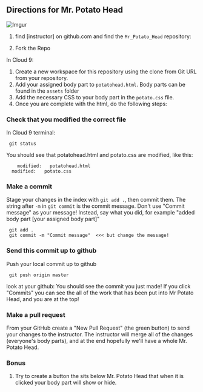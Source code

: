 ## Directions for Mr. Potato Head
![Imgur](http://i.imgur.com/Vy06FW3.gif)

1. find [instructor] on github.com and find the `Mr_Potato_Head` repository:

2. Fork the Repo


In Cloud 9:

1. Create a new workspace for this repository using the clone from Git URL from your repository.
2. Add your assigned body part to `potatohead.html`. Body parts can be found in the `assets` folder
3. Add the necessary CSS to your body part in the `potato.css` file.
3. Once you are complete with the html, do the following steps:


### Check that you modified the correct file
In Cloud 9 terminal:

```
 git status
```

You should see that potatohead.html and potato.css are modified, like this:

```
	modified:   potatohead.html
  modified:   potato.css
```

### Make a commit
Stage your changes in the index with `git add .`, then commit them.  The string after `-m` in `git commit` is the commit message. Don't use "Commit message" as your message!
Instead, say what you did, for example "added body part [your assigned body part]"

```
 git add .
 git commit -m "Commit message"  <<< but change the message!
```


### Send this commit up to github
Push your local commit up to github

```
 git push origin master
```

look at your github: You should see the commit you just made!  If you click "Commits" you can see the all of the work that has been put into Mr Potato Head, and you are at the top!

### Make a pull request

From your GitHub create a "New Pull Request" (the green button) to send your changes to the instructor.  The instructor will merge all of the changes (everyone's body parts), and at the end hopefully we'll have a whole Mr. Potato Head.

### Bonus

1. Try to create a button the sits below Mr. Potato Head that when it is clicked your body part will show or hide.
